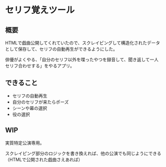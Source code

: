 # セリフ覚えツール

## 概要

HTMLで戯曲公開してくれていたので、スクレイピングして構造化されたデータとして保存して、セリフの自動再生ができるようにした。

俳優がよくやる、「自分のセリフ以外を喋ったやつを録音して、聞き返して一人セリフ合わせする」をやるアプリ。

## できること

- セリフの自動再生
- 自分のセリフが来たらポーズ
- シーンや幕の選択
- 役の選択

## WIP

実質特定公演専用。

スクレイピング部分のロジックを書き換えれば、他の公演でも同じようにできる（HTMLで公開された戯曲さえあれば）